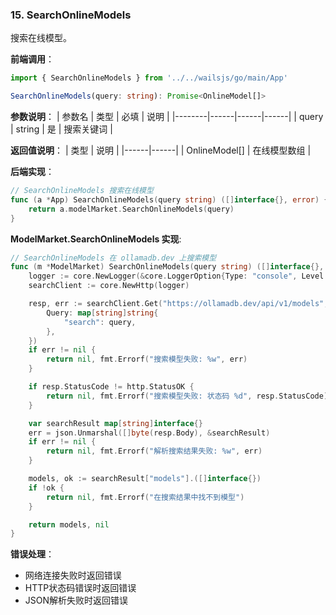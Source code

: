 ### 15. SearchOnlineModels

搜索在线模型。

**前端调用**：
```typescript
import { SearchOnlineModels } from '../../wailsjs/go/main/App'

SearchOnlineModels(query: string): Promise<OnlineModel[]>
```

**参数说明**：
| 参数名 | 类型 | 必填 | 说明 |
|--------|------|------|------|
| query | string | 是 | 搜索关键词 |

**返回值说明**：
| 类型 | 说明 |
|------|------|
| OnlineModel[] | 在线模型数组 |

**后端实现**：
```go
// SearchOnlineModels 搜索在线模型
func (a *App) SearchOnlineModels(query string) ([]interface{}, error) {
    return a.modelMarket.SearchOnlineModels(query)
}
```

**ModelMarket.SearchOnlineModels 实现**:
```go
// SearchOnlineModels 在 ollamadb.dev 上搜索模型
func (m *ModelMarket) SearchOnlineModels(query string) ([]interface{}, error) {
    logger := core.NewLogger(&core.LoggerOption{Type: "console", Level: "debug", Prefix: "SearchClient"})
    searchClient := core.NewHttp(logger)

    resp, err := searchClient.Get("https://ollamadb.dev/api/v1/models", core.Options{
        Query: map[string]string{
            "search": query,
        },
    })
    if err != nil {
        return nil, fmt.Errorf("搜索模型失败: %w", err)
    }

    if resp.StatusCode != http.StatusOK {
        return nil, fmt.Errorf("搜索模型失败: 状态码 %d", resp.StatusCode)
    }

    var searchResult map[string]interface{}
    err = json.Unmarshal([]byte(resp.Body), &searchResult)
    if err != nil {
        return nil, fmt.Errorf("解析搜索结果失败: %w", err)
    }

    models, ok := searchResult["models"].([]interface{})
    if !ok {
        return nil, fmt.Errorf("在搜索结果中找不到模型")
    }

    return models, nil
}
```

**错误处理**：
- 网络连接失败时返回错误
- HTTP状态码错误时返回错误
- JSON解析失败时返回错误